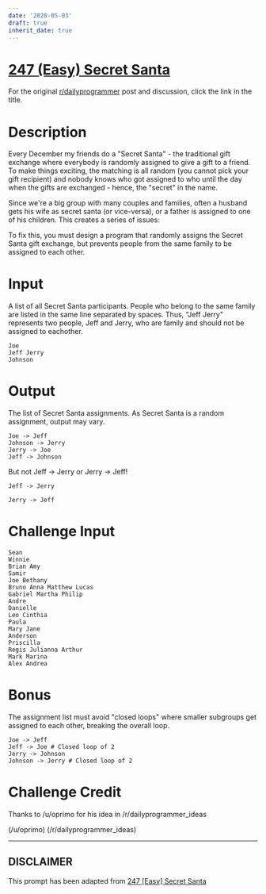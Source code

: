 ```yaml
---
date: '2020-05-03'
draft: true
inherit_date: true
---
```


# [247 (Easy) Secret Santa](https://www.reddit.com/r/dailyprogrammer/comments/3yiy2d/20151228_challenge_247_easy_secret_santa/)

For the original [r/dailyprogrammer](https://www.reddit.com/r/dailyprogrammer/) post and discussion, click the link in the title.

# Description
Every December my friends do a "Secret Santa" - the traditional gift exchange
where everybody is randomly assigned to give a gift to a friend. To make
things exciting, the matching is all random (you cannot pick your gift
recipient) and nobody knows who got assigned to who until the day when the
gifts are exchanged - hence, the "secret" in the name.

Since we're a big group with many couples and families, often a husband gets
his wife as secret santa (or vice-versa), or a father is assigned to one of
his children. This creates a series of issues:

To fix this, you must design a program that randomly assigns the Secret Santa
gift exchange, but prevents people from the same family to be assigned to
each other.

# Input
A list of all Secret Santa participants. People who belong to the same family
are listed in the same line separated by spaces. Thus, "Jeff Jerry" represents
two people, Jeff and Jerry, who are family and should not be assigned to
eachother.


```
Joe
Jeff Jerry
Johnson
```
# Output
The list of Secret Santa assignments. As Secret Santa is a random assignment,
output may vary.


```
Joe -> Jeff
Johnson -> Jerry
Jerry -> Joe
Jeff -> Johnson
```
But not Jeff -> Jerry or Jerry -> Jeff!


```
Jeff -> Jerry
```

```
Jerry -> Jeff
```
# Challenge Input

```
Sean
Winnie
Brian Amy
Samir
Joe Bethany
Bruno Anna Matthew Lucas
Gabriel Martha Philip
Andre
Danielle
Leo Cinthia
Paula
Mary Jane
Anderson
Priscilla
Regis Julianna Arthur
Mark Marina
Alex Andrea
```
# Bonus
The assignment list must avoid "closed loops" where smaller subgroups get
assigned to each other, breaking the overall loop.


```
Joe -> Jeff
Jeff -> Joe # Closed loop of 2
Jerry -> Johnson
Johnson -> Jerry # Closed loop of 2
```
# Challenge Credit
Thanks to /u/oprimo for his idea in /r/dailyprogrammer_ideas

(/u/oprimo)
(/r/dailyprogrammer_ideas)

----
## **DISCLAIMER**
This prompt has been adapted from [247 [Easy] Secret Santa](https://www.reddit.com/r/dailyprogrammer/comments/3yiy2d/20151228_challenge_247_easy_secret_santa/
)
